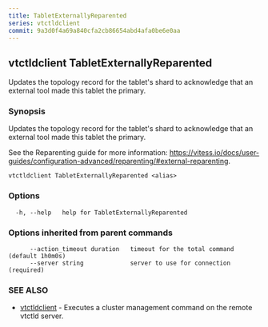 ```yaml
---
title: TabletExternallyReparented
series: vtctldclient
commit: 9a3d0f4a69a840cfa2cb86654abd4afa0be6e0aa
---
```

## vtctldclient TabletExternallyReparented

Updates the topology record for the tablet's shard to acknowledge that an external tool made this tablet the primary.

### Synopsis

Updates the topology record for the tablet's shard to acknowledge that an external tool made this tablet the primary.

See the Reparenting guide for more information: https://vitess.io/docs/user-guides/configuration-advanced/reparenting/#external-reparenting.


```
vtctldclient TabletExternallyReparented <alias>
```

### Options

```
  -h, --help   help for TabletExternallyReparented
```

### Options inherited from parent commands

```
      --action_timeout duration   timeout for the total command (default 1h0m0s)
      --server string             server to use for connection (required)
```

### SEE ALSO

* [vtctldclient](../)	 - Executes a cluster management command on the remote vtctld server.

